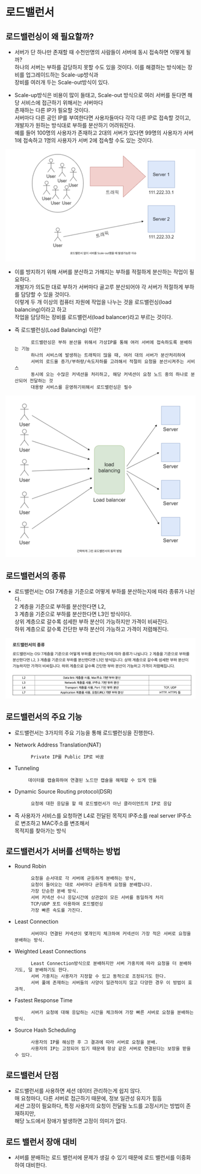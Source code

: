 # 로드밸런서

## 로드밸런싱이 왜 필요할까?

- 서버가 단 하나만 존재할 때 수천만명의 사람들이 서버에 동시 접속하면 어떻게 될까? <br>
하나의 서버는 부하를 감당하지 못할 수도 있을 것이다. 이를 해결하는 방식에는 장비를 업그레이드하는 Scale-up방식과<br>
장비를 여러개 두는 Scale-out방식이 있다.<br>

- Scale-up방식은 비용이 많이 들태고, Scale-out 방식으로 여러 서버를 둔다면 해당 서비스에 접근하기 위해서는 서버마다<br>
 존재하는 다른 IP가 필요할 것이다.<br>
 서버마다 다른 공인 IP를 부여한다면 사용자들마다 각각 다른 IP로 접속할 것이고, 개발자가 원하는 방식대로 부하를 분산하기 어려워진다.<br>
 예를 들어 100명의 사용자가 존재하고 2대의 서버가 있다면 99명의 사용자가 서버 1에 접속하고 1명의 사용자가 서버 2에 접속할 수도 있는 것이다.

![로드밸런](../../images/로드밸런서.png)


- 이를 방지하기 위해 서버를 분산하고 가해지는 부하를 적절하게 분산하는 작업이 필요하다.<br>
개발자가 의도한 대로 부하가 서버마다 골고루 분산되어야 각 서버가 적절하게 부하를 담당할 수 있을 것이다.<br>
이렇게 두 개 이상의 컴퓨터 자원에 작업을 나누는 것을 로드밸런싱(load balancing)이라고 하고<br>
작업을 담당하는 장비를 로드밸런서(load balancer)라고 부르는 것이다.

- 즉 로드밸런싱(Load Balancing) 이란?


            로드밸런싱은 부하 분산을 위해서 가상IP를 통해 여러 서버에 접속하도록 분배하는 기능
            하나의 서비스에 발생하는 트래픽이 많을 때, 여러 대의 서버가 분산처리하여 
            서버의 로드율 증가/부하량/속도저하를 고려해서 적절히 요청을 분산시켜주는 서비스
            동시에 오는 수많은 커넥션을 처리하고, 해당 커넥션이 요청 노드 중의 하나로 분산되어 전달하는 것
            대용량 서비스를 운영하기위해서 로드밸런싱은 필수


![로드밸런2](../../images/로드밸런서2.png)


## 로드밸런서의 종류
- 로드밸런서는 OSI 7계층을 기준으로 어떻게 부하를 분산하는지에 따라 종류가 나뉜다.<br>
2 계층을 기준으로 부하를 분산한다면 L2, <br>
3 계층을 기준으로 부하를 분산한다면 L3인 방식이다.<br>
 상위 계층으로 갈수록 섬세한 부하 분산이 가능하지만 가격이 비싸진다.<br> 
 하위 계층으로 갈수록 간단한 부하 분산이 가능하고 가격이 저렴해진다.<br>

![로드밸런3](../../images/로드밸런서3.png)


## 로드밸런서의 주요 기능
- 로드밸런서는 3가지의 주요 기능을 통해 로드밸런싱을 진행한다.

- Network Address Translation(NAT)


            Private IP를 Public IP로 바꿈

 - Tunneling



            데이터를 캡슐화하여 연결된 노드만 캡슐을 해제할 수 있게 만듦

 

- Dynamic Source Routing protocol(DSR)


            요청에 대한 응답을 할 때 로드밸런서가 아닌 클라이언트의 IP로 응답



- 즉 사용자가 서비스를 요청하면 L4로 전달된 목적지 IP주소를 real server IP주소로 변조하고 MAC주소를 변조해서<br>
 목적지를 찾아가는 방식




## 로드밸런서가 서버를 선택하는 방법
- Round Robin

        
            요청을 순서대로 각 서버에 균등하게 분배하는 방식,
            요청이 들어오는 대로 서버마다 균등하게 요청을 분배합니다. 
            가장 단순한 분배 방식.
            서버 커넥션 수나 응답시간에 상관없이 모든 서버를 동일하게 처리
            TCP/UDP 포트 이용하여 로드밸런싱
            가장 빠른 속도를 가진다.
 

- Least Connection

        
            서버마다 연결된 커넥션이 몇개인지 체크하여 커넥션이 가장 적은 서버로 요청을 분배하는 방식.

 

- Weighted Least Connections


            Least Connection방식으로 분배하지만 서버 가중치에 따라 요청을 더 분배하기도, 덜 분배하기도 한다.
            서버 가중치는 사용자가 지정할 수 있고 동적으로 조정되기도 한다.
            서버 풀에 존재하는 서버들의 사양이 일관적이지 않고 다양한 경우 이 방법이 효과적.

 

- Fastest Response Time


            서버가 요청에 대해 응답하는 시간을 체크하여 가장 빠른 서버로 요청을 분배하는 방식.

 

- Source Hash Scheduling


            사용자의 IP를 해싱한 후 그 결과에 따라 서버로 요청을 분배. 
            사용자의 IP는 고정되어 있기 때문에 항상 같은 서버로 연결된다는 보장을 받을 수 있다.


## 로드밸런서 단점

- 로드밸런서를 사용하면 세션 데이터 관리하는게 쉽지 않다.<br>
매 요청마다, 다른 서버로 접근하기 때문에, 정보 일관성 유지가 힘듬<br>
세션 고정이 필요하다, 특정 사용자의 요청이 전달될 노드를 고정시키는 방법이 존재하지만,<br>
해당 노드에서 장애가 발생하면 고정이 의미가 없다.


## 로드 밸런서 장애 대비
- 서버를 분배하는 로드 밸런서에 문제가 생길 수 있기 때문에 로드 밸런서를 이중화하여 대비한다.